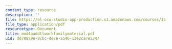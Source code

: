 ```yaml
---
content_type: resource
description: ''
file: https://ol-ocw-studio-app-production.s3.amazonaws.com/courses/15-343-managing-transformations-in-work-organizations-and-society-spring-2002/dd78859e8cbcde7ea54613e2ca7e2347_mod4aaddtlworkfamilymaterial.pdf
file_type: application/pdf
resourcetype: Document
title: mod4aaddtlworkfamilymaterial.pdf
uid: dd78859e-8cbc-de7e-a546-13e2ca7e2347
---
```

